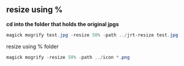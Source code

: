 ## resize using %

**cd into the folder that holds the original jpgs**

```powershell
magick mogrify test.jpg -resize 50% -path ../jrt-resize test.jpg
```

resize using % folder

```powershell
magick mogrify -resize 50% -path ../icon *.png
```